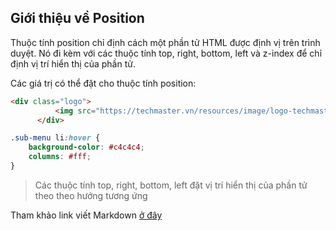 ## Giới thiệu về Position 
Thuộc tính position chỉ định cách một phần tử HTML được định vị trên trình duyệt. Nó đi kèm với các thuộc tính top, right, bottom, left và z-index để chỉ định vị trí hiển thị của phần tử.

Các giá trị có thể đặt cho thuộc tính position:
```html
<div class="logo">
          <img src="https://techmaster.vn/resources/image/logo-techmaster/white/white_200x74.png" alt="logo">
      </div>
```
```css
.sub-menu li:hover {
    background-color: #c4c4c4;
    columns: #fff;
}
```
>Các thuộc tính top, right, bottom, left đặt vị trí hiển thị của phần tử theo theo hướng tương ứng

Tham khảo link viết Markdown [ở đây](https://learn.techmaster.vn/learn/c70lkmvk0cmkfjoj350g/_bsrt42e/qb3kNHsP)

